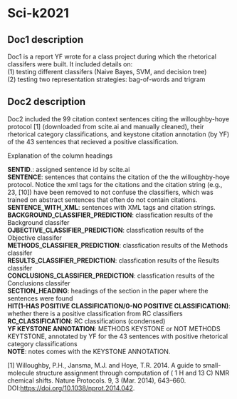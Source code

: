 # Sci-k2021

## Doc1 description
Doc1 is a report YF wrote for a class project during which the rhetorical classifers were built. It included details on:  
(1) testing different classifers (Naive Bayes, SVM, and decision tree)   
(2) testing two representation strategies: bag-of-words and trigram  

## Doc2 description
Doc2 included the 99 citation context sentences citing the willoughby-hoye protocol [1] (downloaded from scite.ai and manually cleaned), their rhetorical category classifications, and keystone citation annotation (by YF) of the 43 sentences that recieved a positive classification.  

Explanation of the column headings  
  
**SENTID**.: assigned sentence id by scite.ai  
**SENTENCE**: sentences that contains the citation of the the willoughby-hoye protocol. Notice the xml tags for the citations and the citation string (e.g., 23, [10]) have been removed to not confuse the classifiers, which was trained on abstract sentences that often do not contain citations.  
**SENTENCE_WITH_XML**: sentences with XML tags and citation strings.  
**BACKGROUND_CLASSIFIER_PREDICTION**: classfication results of the Background classifer  
**OJBECTIVE_CLASSIFIER_PREDICTION**: classfication results of the Objective classifer  
**METHODS_CLASSIFIER_PREDICTION**: classfication results of the Methods classifer  
**RESULTS_CLASSIFIER_PREDICTION**: classfication results of the Results classifer  
**CONCLUSIONS_CLASSIFIER_PREDICTION**: classfication results of the Conclusions classifer  
**SECTION_HEADING**: headings of the section in the paper where the sentences were found  
**HIT(1-HAS POSITIVE CLASSIFICATION/0-NO POSITIVE CLASSIFICATION)**: whether there is a positive classification from RC classifiers  
**RC_CLASSIFICATION**: RC classifications (condensed)  
**YF KEYSTONE ANNOTATION**: METHODS KEYSTONE or NOT METHODS KEYTSTONE, annotated by YF for the 43 sentences with positive rhetorical category classifications  
**NOTE**: notes comes with the KEYSTONE ANNOTATION.  

[1] Willoughby, P.H., Jansma, M.J. and Hoye, T.R. 2014. A guide to small-molecule structure assignment through computation of ( 1 H and 13 C) NMR chemical shifts. Nature Protocols. 9, 3 (Mar. 2014), 643–660. DOI:https://doi.org/10.1038/nprot.2014.042.
